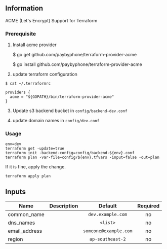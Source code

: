 ## Information

ACME (Let's Encrypt) Support for Terraform

### Prerequisite

1) Install acme provider

    $ go get github.com/paybyphone/terraform-provider-acme

    $ go install github.com/paybyphone/terraform-provider-acme

2) update terraform configuration

```
$ cat ~/.terraformrc

providers {
  acme = "${GOPATH}/bin/terraform-provider-acme"
}
```

3) Update s3 backend bucket in `config/backend-dev.conf`

4) update domain names in `config/dev.conf`


### Usage
```
env=dev
terraform get -update=true
terraform init -backend-config=config/backend-${env}.conf
terraform plan -var-file=config/${env}.tfvars -input=false -out=plan
```
If it is fine, apply the change.
```
terraform apply plan
```


## Inputs

| Name | Description | Default | Required |
|------|-------------|:-----:|:-----:|
| common_name |  | `dev.example.com` | no |
| dns_names |  | `<list>` | no |
| email_address |  | `someone@example.com` | no |
| region |  | `ap-southeast-2` | no |


